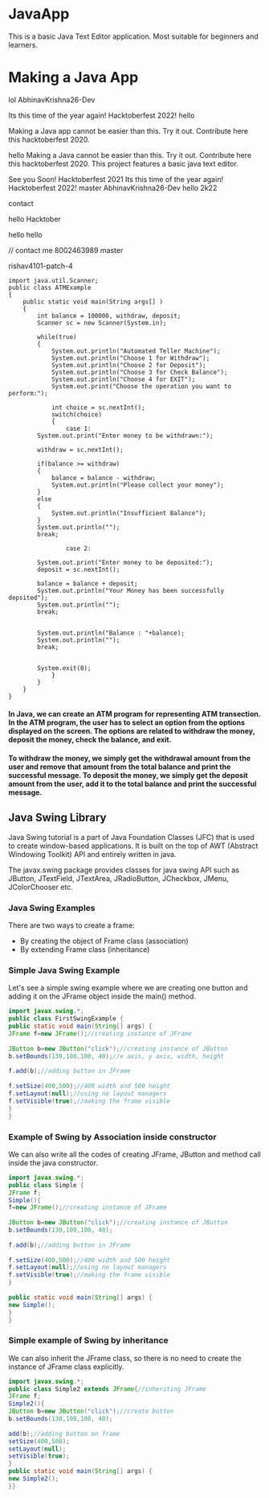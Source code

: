 # JavaApp
This is a basic Java Text Editor application. Most suitable for beginners and learners.
# Making a Java App
lol
 AbhinavKrishna26-Dev

Its this time of the year again! Hacktoberfest 2022!
hello

Making a Java app cannot be easier than this. Try it out. Contribute here this hacktoberfest 2020.

hello
Making a Java cannot be easier than this. Try it out. Contribute here this hacktoberfest 2020.
This project features a basic java text editor.

See you Soon!
Hacktoberfest 2021
Its this time of the year again!
Hacktoberfest 2022!
 master
 AbhinavKrishna26-Dev
 hello 2k22
 
contact

hello Hacktober


hello
hello

// contact me 8002463989
 master

rishav4101-patch-4
``` 
import java.util.Scanner;  
public class ATMExample  
{  
    public static void main(String args[] )  
    {  
        int balance = 100000, withdraw, deposit;  
        Scanner sc = new Scanner(System.in);  
          
        while(true)  
        {  
            System.out.println("Automated Teller Machine");  
            System.out.println("Choose 1 for Withdraw");  
            System.out.println("Choose 2 for Deposit");  
            System.out.println("Choose 3 for Check Balance");  
            System.out.println("Choose 4 for EXIT");  
            System.out.print("Choose the operation you want to perform:");  
               
            int choice = sc.nextInt();  
            switch(choice)  
            {  
                case 1:  
        System.out.print("Enter money to be withdrawn:");  
  
        withdraw = sc.nextInt();  
                       
        if(balance >= withdraw)  
        {  
            balance = balance - withdraw;  
            System.out.println("Please collect your money");  
        }  
        else  
        {   
            System.out.println("Insufficient Balance");  
        }  
        System.out.println("");  
        break;  
   
                case 2:  
                      
        System.out.print("Enter money to be deposited:");   
        deposit = sc.nextInt();  
                      
        balance = balance + deposit;  
        System.out.println("Your Money has been successfully depsited");  
        System.out.println("");  
        break;  
   
 
        System.out.println("Balance : "+balance);  
        System.out.println("");  
        break;  
   
 
        System.exit(0);  
            }  
        }  
    }  
}  
```
#### In Java, we can create an ATM program for representing ATM transection. In the ATM program, the user has to select an option from the options displayed on the screen. The options are related to withdraw the money, deposit the money, check the balance, and exit.

#### To withdraw the money, we simply get the withdrawal amount from the user and remove that amount from the total balance and print the successful message. To deposit the money, we simply get the deposit amount from the user, add it to the total balance and print the successful message.

## Java Swing Library

Java Swing tutorial is a part of Java Foundation Classes (JFC) that is used to create window-based applications. It is built on the top of AWT (Abstract Windowing Toolkit) API and entirely written in java.

The javax.swing package provides classes for java swing API such as JButton, JTextField, JTextArea, JRadioButton, JCheckbox, JMenu, JColorChooser etc.

### Java Swing Examples
There are two ways to create a frame:

 - By creating the object of Frame class (association)
 - By extending Frame class (inheritance)

### Simple Java Swing Example
Let's see a simple swing example where we are creating one button and adding it on the JFrame object inside the main() method.

```java
import javax.swing.*;  
public class FirstSwingExample {  
public static void main(String[] args) {  
JFrame f=new JFrame();//creating instance of JFrame  
          
JButton b=new JButton("click");//creating instance of JButton  
b.setBounds(130,100,100, 40);//x axis, y axis, width, height  
          
f.add(b);//adding button in JFrame  
          
f.setSize(400,500);//400 width and 500 height  
f.setLayout(null);//using no layout managers  
f.setVisible(true);//making the frame visible  
}  
}
```

### Example of Swing by Association inside constructor
We can also write all the codes of creating JFrame, JButton and method call inside the java constructor.

```java
import javax.swing.*;  
public class Simple {  
JFrame f;  
Simple(){  
f=new JFrame();//creating instance of JFrame  
          
JButton b=new JButton("click");//creating instance of JButton  
b.setBounds(130,100,100, 40);  
          
f.add(b);//adding button in JFrame  
          
f.setSize(400,500);//400 width and 500 height  
f.setLayout(null);//using no layout managers  
f.setVisible(true);//making the frame visible  
}  
  
public static void main(String[] args) {  
new Simple();  
}  
}  
```

### Simple example of Swing by inheritance
We can also inherit the JFrame class, so there is no need to create the instance of JFrame class explicitly.

```java
import javax.swing.*;  
public class Simple2 extends JFrame{//inheriting JFrame  
JFrame f;  
Simple2(){  
JButton b=new JButton("click");//create button  
b.setBounds(130,100,100, 40);  
          
add(b);//adding button on frame  
setSize(400,500);  
setLayout(null);  
setVisible(true);  
}  
public static void main(String[] args) {  
new Simple2();  
}}  
```
